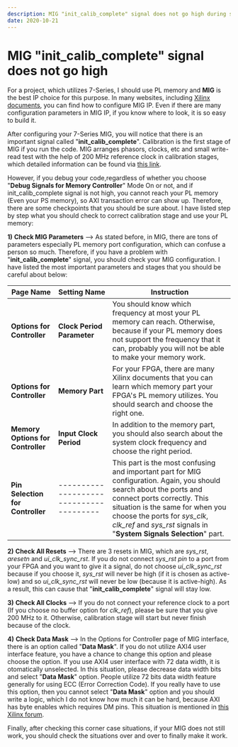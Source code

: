 ```yaml
---
description: MIG "init_calib_complete" signal does not go high during simulation
date: 2020-10-21
---
```


# MIG "init_calib_complete" signal does not go high

For a project, which utilizes 7-Series, I should use PL memory and **MIG** is the best IP choice for this purpose. In many websites, including [Xilinx documents](https://www.xilinx.com/support/documentation/ip_documentation/mig_7series/v4_1/ug586_7Series_MIS.pdf), you can find how to configure MIG IP. Even if there are many configuration parameters in MIG IP, if you know where to look, it is so easy to build it.

After configuring your 7-Series MIG, you will notice that there is an important signal called "**init_calib_complete**". Calibration is the first stage of MIG if you run the code. MIG arranges phasors, clocks, etc and small write-read test with the help of 200 MHz reference clock in calibration stages, which detailed information can be found via [this link](https://www.xilinx.com/support/answers/51954.html). 

However, if you debug your code,regardless of whether you choose "**Debug Signals for Memory Controller**" Mode On or not, and if init_calib_complete signal is not high, you cannot reach your PL memory (Even your PS memory), so AXI transaction error can show up. Therefore, there are some checkpoints that you should be sure about. I have listed step by step what you should check to correct calibration stage and use your PL memory:

**1)** **Check MIG Parameters** --> As stated before, in MIG, there are tons of parameters especially PL memory port configuration, which can confuse a person so much. Therefore, if you have a problem with "**init_calib_complete**" signal, you should check your MIG configuration. I have listed the most important parameters and stages that you should be careful about below:

Page Name    | Setting Name | Instruction
--------------- | -----------| ---------------------------------------------------------
 **Options for Controller** |    **Clock Period Parameter** |  You should know which frequency at most your PL memory can reach. Otherwise, because if your PL memory does not support the frequency that it can, probably you will not be able to make your memory work.
**Options for Controller** |   **Memory Part**             | For your FPGA, there are many Xilinx documents that you can learn which memory part your FPGA's PL memory utilizes. You should search and choose the right one.
**Memory Options for Controller** | **Input Clock Period**     | In addition to the memory part, you should also search about the system clock frequency and choose the right period.
**Pin Selection for Controller** | --------------------------------------- |  This part is the most confusing and important part for MIG configuration. Again, you should search about the ports and connect ports correctly. This situation is the same for when you choose the ports for *sys_clk*, *clk_ref* and *sys_rst* signals in "**System Signals Selection**" part.

**2)** **Check All Resets** --> There are 3 resets in MIG, which are *sys_rst*, *aresetn* and *ui_clk_sync_rst*. If you do not connect *sys_rst pin* to a port from your FPGA and you want to give it a signal, do not choose *ui_clk_sync_rst* because if you choose it, *sys_rst* will never be high (if it is chosen as active-low) and so *ui_clk_sync_rst* will never be low (because it is active-high). As a result, this can cause that "**init_calib_complete**" signal will stay low.

**3)** **Check All Clocks** --> If you do not connect your reference clock to a port (If you choose no buffer option for *clk_ref*), please be sure that you give 200 MHz to it. Otherwise, calibration stage will start but never finish because of the clock.

**4)** **Check Data Mask**  --> In the Options for Controller page of MIG interface, there is an option called "**Data Mask**". If you do not utilize AXI4 user interface feature, you have a chance to change this option and please choose the option. If you use AXI4 user interface with 72 data width, it is otomatically unselected. In this situation, please decrease data width bits and select "**Data Mask**" option. People utilize 72 bits data width feature generally for using ECC (Error Correction Code). If you really have to use this option, then you cannot select "**Data Mask**" option and you should write a logic, which I do not know how much it can be hard, because AXI has byte enables which requires DM pins. This situation is mentioned in [this Xilinx forum](https://forums.xilinx.com/t5/Memory-Interfaces-and-NoC/MIG-7-Series-2018-2-Cannot-disable-data-mask-dm/td-p/974993).

Finally, after checking this corner case situations, if your MIG does not still work, you should check the situations over and over to finally make it work.



